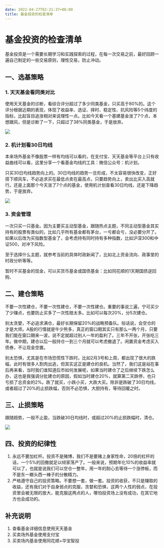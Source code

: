 ```yaml
---
date: 2022-04-27T02:21:37+08:00
title: 基金投资的检查清单
---
```


# 基金投资的检查清单

基金投资是一个需要长期学习和实践探索的过程，在每一次交易之前，最好回顾一遍自己制定的一些交易原则，理性交易，防止冲动。

## 一、选基策略

### 1. 天天基金看同类对比

使用天天基金的诊断，看综合评分超过了多少同类基金，只买高于80%的。这个评分根据近期的表现，体现了收益率、选证、择时、稳定性、抗风险等5个纬度的指标，比起盲目追涨相对来说理性一点。比如今天看一个基建基金涨了7个点，本想跟风，但是诊断了一下，只超过了38%同类基金，于是放弃。

![](https://yupic.oss-cn-shanghai.aliyuncs.com/202112012212563.png)


### 2. 机计划看30日均线

本来场外基金不像股票一样有均线可以看的，在支付宝、天天基金等平台上只有收益曲线可以看，这里分享一个看基金均线的工具：微信公众号：机计划。

只买30日均线趋势向上的。30日均线的趋势一旦形成，不太容易很快改变，正好搭下顺风车，不必追求买在最低点卖在最高点，只要趋势向上，卖出比买入高就行。还是上面那个今天涨了7个点的基金，使用机计划查看30日均线，还是下降趋势，于是放弃。

![](https://yupic.oss-cn-shanghai.aliyuncs.com/202112012209965.png)


### 3. 资金管理

一次只买一只基金。因为主要买主动型基金，跟随热点主题，不同主动型基金其实持有的股票有类似的，比如几乎所有基金都有茅台，一亏都会亏，没必要分开了。如果以后改为买指数型基金了，会考虑持有同时持有多种指数，比如沪深300和中证500，对冲下风险。

至于选择什么主题，就参考当前的具体时政新闻了，比如北上资金流向、政事堂的时政分析等等。

暂时不买基金的现金，可以买货币基金或国债基金：比如同花顺的1天期国债逆回购、

## 二、建仓策略

不要一次性建仓，不要一次性建仓，不要一次性建仓。重要的事说三遍，宁可买少了少赚点，也要防止买多了一次性赔太多。比如可以每次20%，分5次建仓。

别太贪婪，不必追求满仓，最好长期保留20%的战略预备队。俗话说，会空仓的才是大师。A股的行情就是牛少熊多，真正的窗口期其实只有那么一两个月，只要我们能在窗口期来一波，说不定就超过别人一年的盈利了。三年不开张，开张吃三年。做中期，建仓以后一般持仓一到三个月就可以考虑撤退了。闲置资金考虑买入债券，不让现金空置。

别太恐惧，尤其是在市场恐慌性下跌时。比如2月3号和上周，都出现了很大的跌幅，此时有很多人割肉出逃，但其实这正是建仓的良机。当然了，我们这是站在事后再来看，当时我们谁知道后市如何发展呢，如果当时建仓了之后继续下跌怎么办，这也是我强调分批建仓的原因，假如当时建仓20%，就算第二天跌停，也只亏损了总资金的2%。跌了就买，小跌小买，大跌大买。除非是跌破了30日均线，或者超过了20%的止损跌幅，否则不必恐惧，大胆持有，等待回暖之时。

## 三、止损策略

跟随趋势，一般不止盈，当跌破30日均线时，或超过20%的止损跌幅时，清仓。

![](https://yupic.oss-cn-shanghai.aliyuncs.com/202112012208994.png)


## 四、投资的纪律性

1.  永远不要加杠杆。投资不是赌博，我们不是要赌上身家性命，20倍的杠杆的话，一个5%的回撤就足以倾家荡产了。一般来说，预期年化10%的收益率就可以了，也就是说我们可以空仓一整年，用一年的耐心去等待一个涨停板，而不是东一榔头西一棒子的分散精力。
2.  严格遵守自己的投资策略。不要想一套，做一套。投资的收获，不只是赚取的收益，还有我们对于自身弱点的克服，贪婪和恐惧，这两个人性的弱点，在投资里会被无限的放大，能克服这两点的人，哪怕投资场上没有成功，在其它地方也会成功的。

## 补充说明

1.  查看基金详细信息使用天天基金
2.  买卖场外基金使用支付宝
3.  买卖场内基金使用同花顺+华宝智投